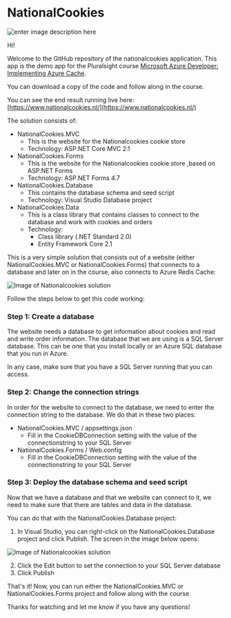# NationalCookies

![enter image description here](https://www.pluralsight.com/content/dam/pluralsight/newsroom/brand-assets/logos/pluralsight-logo-vrt-color-2.png)  

Hi! 

Welcome to the GitHub repository of the nationalcookies application.
This app is the demo app for the Pluralsight course [Microsoft Azure Developer: Implementing Azure Cache](https://app.pluralsight.com/library/courses/microsoft-azure-cache-implementing/).

You can download a copy of the code and follow along in the course.

You can see the end result running live here: [https://www.nationalcookies.nl/](https://www.nationalcookies.nl/)

The solution consists of:

 - NationalCookies.MVC
	 - This is the website for the Nationalcookies cookie store
	 - Technology: ASP.NET Core MVC 2.1	 
 - NationalCookies.Forms
	 - This is the website for the Nationalcookies cookie store ,based on ASP.NET Forms
	 - Technology: ASP.NET Forms 4.7	 	 
 - NationalCookies.Database
	 - This contains the database schema and seed script
	 - Technology: Visual Studio Database project
 - NationalCookies.Data
	 - This is a class library that contains classes to connect to the database and work with cookies and orders
	 - Technology: 
	 	- Class library (.NET Standard 2.0)
		- Entity Framework Core 2.1
		
This is a very simple solution that consists out of a website (either NationalCookies.MVC or NationalCookies.Forms) that connects to a database and later on in the course, also connects to Azure Redis Cache:


![Image of Nationalcookies solution](https://dnz.blob.core.windows.net/cdn/Nationalcookies%20solution.png)


Follow the steps below to get this code working:

### Step 1: Create a database
The website needs a database to get information about cookies and read and write order information. The database that we are using is a SQL Server database. This can be one that you install locally or an Azure SQL database that you run in Azure. 

In any case, make sure that you have a SQL Server running that you can access.

### Step 2: Change the connection strings
In order for the website to connect to the database, we need to enter the connection string to the database.
We do that in these two places:

-  NationalCookies.MVC / appsettings.json
	- Fill in the CookieDBConnection setting with the value of the connectionstring to your SQL Server
-  NationalCookies.Forms / Web.config
	- Fill in the CookieDBConnection setting with the value of the connectionstring to your SQL Server	

### Step 3: Deploy the database schema and seed script
Now that we have a database and that we website can connect to it, we need to make sure that there are tables and data in the database.

You can do that with the NationalCookies.Database project:
1. In Visual Studio, you can right-click on the NationalCookies.Database project and click Publish. The screen in the image below opens:

![Image of Nationalcookies solution](https://dnz.blob.core.windows.net/cdn/Publish%20database%20screen.png)

2. Click the Edit button to set the connection to your SQL Server database
3. Click Publish

That's it! Now, you can run either the NationalCookies.MVC or NationalCookies.Forms project and follow along with the course. 

Thanks for watching and let me know if you have any questions!
